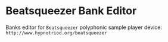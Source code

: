 # Beatsqueezer Bank Editor
Banks editor for `Beatsqueezer` polyphonic sample player device: `http://www.hypnotriod.org/beatsqueezer`

